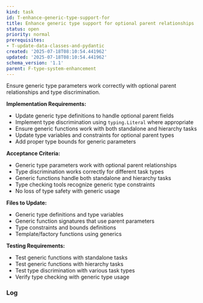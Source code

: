 ```yaml
---
kind: task
id: T-enhance-generic-type-support-for
title: Enhance generic type support for optional parent relationships
status: open
priority: normal
prerequisites:
- T-update-data-classes-and-pydantic
created: '2025-07-18T08:10:54.441962'
updated: '2025-07-18T08:10:54.441962'
schema_version: '1.1'
parent: F-type-system-enhancement
---
```

Ensure generic type parameters work correctly with optional parent relationships and type discrimination.

**Implementation Requirements:**
- Update generic type definitions to handle optional parent fields
- Implement type discrimination using `typing.Literal` where appropriate
- Ensure generic functions work with both standalone and hierarchy tasks
- Update type variables and constraints for optional parent types
- Add proper type bounds for generic parameters

**Acceptance Criteria:**
- Generic type parameters work with optional parent relationships
- Type discrimination works correctly for different task types
- Generic functions handle both standalone and hierarchy tasks
- Type checking tools recognize generic type constraints
- No loss of type safety with generic usage

**Files to Update:**
- Generic type definitions and type variables
- Generic function signatures that use parent parameters
- Type constraints and bounds definitions
- Template/factory functions using generics

**Testing Requirements:**
- Test generic functions with standalone tasks
- Test generic functions with hierarchy tasks
- Test type discrimination with various task types
- Verify type checking with generic type usage

### Log


